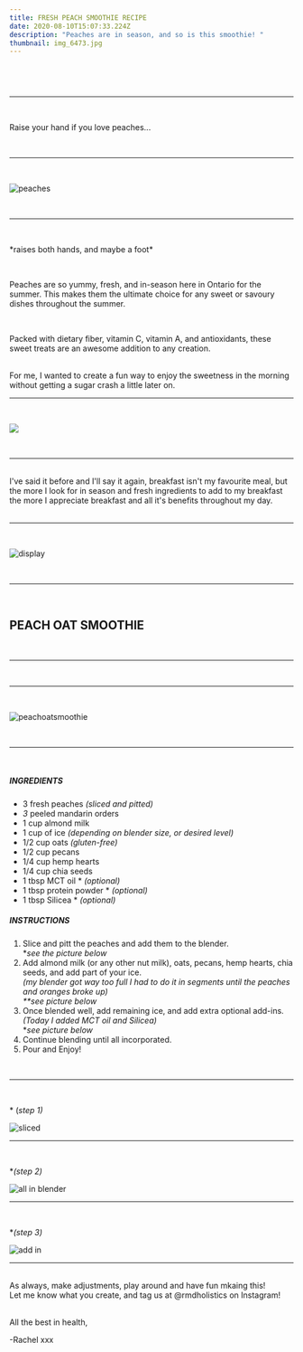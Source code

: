```yaml
---
title: FRESH PEACH SMOOTHIE RECIPE
date: 2020-08-10T15:07:33.224Z
description: "Peaches are in season, and so is this smoothie! "
thumbnail: img_6473.jpg
---
```

## <br>

- - -

<br>

Raise your hand if you love peaches...

<br>

- - -

<br>



![peaches](img_0439.jpg "peaches")



<br>



- - -

<br>

\*raises both hands, and maybe a foot\*

<br>

Peaches are so yummy, fresh, and in-season here in Ontario for the summer. This makes them the ultimate choice for any sweet or savoury dishes throughout the summer. 

<br>

Packed with dietary fiber, vitamin C, vitamin A, and antioxidants, these sweet treats are an awesome addition to any creation. 

<br>
For me, I wanted to create a fun way to enjoy the sweetness in the morning without getting a sugar crash a little later on. 

<br>

- - -



<br>



![](img_0452.jpg)

<br>

- - -

<br>
I've said it before and I'll say it again, breakfast isn't my favourite meal, but the more I look for in season and fresh ingredients to add to my breakfast the more I appreciate breakfast and all it's benefits throughout my day. 
<br>

<br>

- - -

<br>



![display](img_1871.jpg "display")

<br>

- - -

<br>

## PEACH OAT SMOOTHIE

<br>

---

<br>

---
<br>

![peachoatsmoothie](img_6473.jpg "peach oat smoothie")

<br>

- - -

<br>

##### INGREDIENTS

* 3 fresh peaches *(sliced and pitted)*
* *3* peeled mandarin orders
* 1 cup almond milk
* 1 cup of ice *(depending on blender size, or desired level)*
* 1/2 cup oats *(gluten-free)*
* 1/2 cup pecans 
* 1/4 cup hemp hearts
* 1/4 cup chia seeds
* 1 tbsp MCT oil * *(optional)*
* 1 tbsp protein powder * *(optional)*
* 1 tbsp Silicea * *(optional)*

##### INSTRUCTIONS

1. Slice and pitt the peaches and add them to the blender. <br>
   **see the picture below* 
2. Add almond milk (or any other nut milk), oats, pecans, hemp hearts, chia seeds, and add part of your ice. 
   <br>
   *(my blender got way too full I had to do it in segments until the peaches and oranges broke up) 
   <br>
   \*\*see picture below*
3. Once blended well, add remaining ice, and add extra optional add-ins. 
   <br>
   *(Today I added MCT oil and Silicea)* 
   <br>
   **see picture below*
4. Continue blending until all incorporated. 
5. Pour and Enjoy!  




<br>

- - -

<br>

\* (*step 1)*

![sliced](img_2970.jpg "sliced")

- - -

<br>

\**(step 2)*

![all in blender](img_1854.jpg "all in blender")

- - -

<br>

\**(step 3)*

![add in](img_2013.jpg "add in")

- - -

<br>
As always, make adjustments, play around and have fun mkaing this! 
<br>
Let me know what you create, and tag us at @rmdholistics on Instagram!

<br>

<br>

All the best in health,

-Rachel xxx